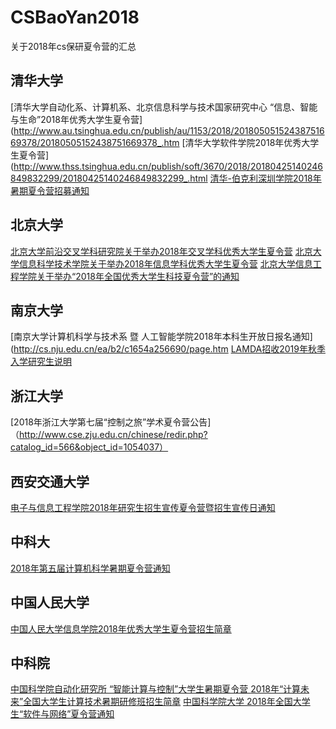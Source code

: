 # CSBaoYan2018
关于2018年cs保研夏令营的汇总
## 清华大学
[清华大学自动化系、计算机系、北京信息科学与技术国家研究中心 “信息、智能与生命”2018年优秀大学生夏令营](http://www.au.tsinghua.edu.cn/publish/au/1153/2018/20180505152438751669378/20180505152438751669378_.htm
[清华大学软件学院2018年优秀大学生夏令营](http://www.thss.tsinghua.edu.cn/publish/soft/3670/2018/20180425140246849832299/20180425140246849832299_.html
[清华-伯克利深圳学院2018年暑期夏令营招募通知](http://www.tbsi.edu.cn/index.php?s=/cms/index/detail/id/804.html)

## 北京大学
[北京大学前沿交叉学科研究院关于举办2018年交叉学科优秀大学生夏令营](http://www.aais.pku.edu.cn/tongzhi/shownews.php?lang=cn&id=595)
[北京大学信息科学技术学院关于举办2018年信息学科优秀大学生夏令营](http://eecs.pku.edu.cn/personnel/YJS/RecruitStudents/6805.shtml)
[北京大学信息工程学院关于举办“2018年全国优秀大学生科技夏令营”的通知](http://www.ece.pku.edu.cn/2018/anotice_0430/2155.html)

## 南京大学
[南京大学计算机科学与技术系 暨 人工智能学院2018年本科生开放日报名通知](http://cs.nju.edu.cn/ea/b2/c1654a256690/page.htm
[LAMDA招收2019年秋季入学研究生说明](http://cs.nju.edu.cn/zhouzh/zhouzh.files/recruit.htm)

## 浙江大学
[2018年浙江大学第七届“控制之旅”学术夏令营公告]（http://www.cse.zju.edu.cn/chinese/redir.php?catalog_id=566&object_id=1054037）

## 西安交通大学
[电子与信息工程学院2018年研究生招生宣传夏令营暨招生宣传日通知](http://eiegrad.xjtu.edu.cn/zhaosheng/view/id/111)

## 中科大
[2018年第五届计算机科学暑期夏令营通知](http://xly.ustc.edu.cn/news.php?newsid=580)

## 中国人民大学
[中国人民大学信息学院2018年优秀大学生夏令营招生简章](http://info.ruc.edu.cn/SummerSchool2018/)

## 中科院
[中国科学院自动化研究所 “智能计算与控制”大学生暑期夏令营 ](http://www.ia.cas.cn/yjsjy/zs/sszs/201805/t20180503_5006085.html)
[2018年“计算未来”全国大学生计算技术暑期研修班招生简章](http://www.ict.ac.cn/shye/tzgg/201805/t20180508_5008632.html)
[中国科学院大学 2018年全国大学生“软件与网络”夏令营通知](http://www.is.cas.cn/yjsjy2016/zsxx2016/201804/t20180428_5004800.html)



